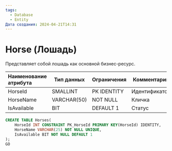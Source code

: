 ```yaml
---
tags:
  - Database
  - Entity
Дата создания: 2024-04-21T14:31
---
```

# Horse (Лошадь)
Представляет собой лошадь как основной бизнес-ресурс.

| Наименование атрибута | Тип данных  | Ограничения | Комментарий   |
|:--------------------- | ----------- | ----------- | ------------- |
| HorseId               | SMALLINT    | PK IDENTITY | Идентификатор |
| HorseName             | VARCHAR(50) | NOT NULL    | Кличка        |
| IsAvailable           | BIT         | DEFAULT 1   | Статус        |

```sql
CREATE TABLE Horses(
	HorseId INT CONSTRAINT PK_HorseId PRIMARY KEY(HorseId) IDENTITY, 
	HorseName VARCHAR(25) NOT NULL UNIQUE,
	IsAvailable BIT NOT NULL DEFAULT 1
);
GO
```